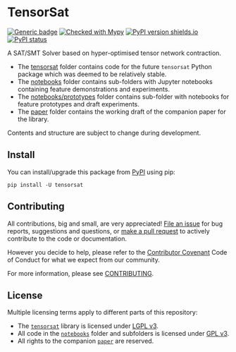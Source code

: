 # TensorSat

[![Generic badge](https://img.shields.io/badge/python-3.13+-green.svg)](https://docs.python.org/3.13/)
[![Checked with Mypy](http://www.mypy-lang.org/static/mypy_badge.svg)](https://github.com/python/mypy)
[![PyPI version shields.io](https://img.shields.io/pypi/v/tensorsat.svg)](https://pypi.python.org/pypi/tensorsat/)
[![PyPI status](https://img.shields.io/pypi/status/tensorsat.svg)](https://pypi.python.org/pypi/tensorsat/)

A SAT/SMT Solver based on hyper-optimised tensor network contraction.

- The [tensorsat](./tensorsat) folder contains code for the future `tensorsat` Python package which was deemed to be relatively stable.
- The [notebooks](./notebooks) folder contains sub-folders with Jupyter notebooks containing feature demonstrations and experiments.
- The [notebooks/prototypes](./notebooks/prototypes) folder contains sub-folder with notebooks for feature prototypes and draft experiments.
- The [paper](./paper) folder contains the working draft of the companion paper for the library.

Contents and structure are subject to change during development.


## Install

You can install/upgrade this package from [PyPI](https://pypi.org/project/tensorsat) using pip:

```
pip install -U tensorsat
```

## Contributing

All contributions, big and small, are very appreciated!
[File an issue](./CONTRIBUTING.md/#file-an-issue) for bug reports, suggestions and questions, or [make a pull request](./CONTRIBUTING.md/#make-a-pull-request) to actively contribute to the code or documentation.

However you decide to help, please refer to the [Contributor Covenant](http://contributor-covenant.org/version/1/3/0/) Code of Conduct for what we expect from our community.

For more information, please see [CONTRIBUTING](./CONTRIBUTING.md).


## License

Multiple licensing terms apply to different parts of this repository:

- The [`tensorsat`](./tensorsat) library is licensed under [LGPL v3](./LICENSE).
- All code in the [`notebooks`](./notebooks) folder and subfolders is licensed under [GPL v3](./LICENSE).
- All rights to the companion [`paper`](./paper/) are reserved.
